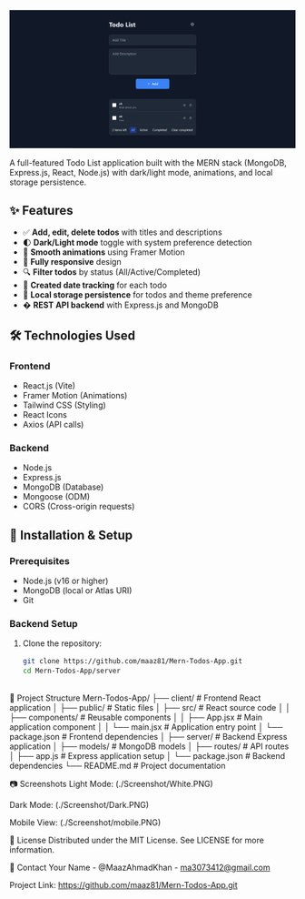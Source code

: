 
![Project Screenshot](./Screenshot/Front.PNG) <!-- Add your screenshot here -->

A full-featured Todo List application built with the MERN stack (MongoDB, Express.js, React, Node.js) with dark/light mode, animations, and local storage persistence.

## ✨ Features

- ✅ **Add, edit, delete todos** with titles and descriptions
- 🌓 **Dark/Light mode** toggle with system preference detection
- 🎨 **Smooth animations** using Framer Motion
- 📱 **Fully responsive** design
- 🔍 **Filter todos** by status (All/Active/Completed)
- 📅 **Created date tracking** for each todo
- 💾 **Local storage persistence** for todos and theme preference
- � **REST API backend** with Express.js and MongoDB

## 🛠️ Technologies Used

### Frontend
- React.js (Vite)
- Framer Motion (Animations)
- Tailwind CSS (Styling)
- React Icons
- Axios (API calls)

### Backend
- Node.js
- Express.js
- MongoDB (Database)
- Mongoose (ODM)
- CORS (Cross-origin requests)

## 🚀 Installation & Setup

### Prerequisites
- Node.js (v16 or higher)
- MongoDB (local or Atlas URI)
- Git

### Backend Setup
1. Clone the repository:
   ```bash
   git clone https://github.com/maaz81/Mern-Todos-App.git
   cd Mern-Todos-App/server



📂 Project Structure
Mern-Todos-App/
├── client/               # Frontend React application
│   ├── public/           # Static files
│   ├── src/              # React source code
│   │   ├── components/   # Reusable components
│   │   ├── App.jsx       # Main application component
│   │   └── main.jsx      # Application entry point
│   └── package.json      # Frontend dependencies
│
├── server/               # Backend Express application
│   ├── models/           # MongoDB models
│   ├── routes/           # API routes
│   ├── app.js            # Express application setup
│   └── package.json      # Backend dependencies
└── README.md             # Project documentation



📷 Screenshots
Light Mode:
(./Screenshot/White.PNG)

Dark Mode:
(./Screenshot/Dark.PNG)

Mobile View:
(./Screenshot/mobile.PNG)



   📜 License
Distributed under the MIT License. See LICENSE for more information.

📧 Contact
Your Name - @MaazAhmadKhan - ma3073412@gmail.com

Project Link: https://github.com/maaz81/Mern-Todos-App.git